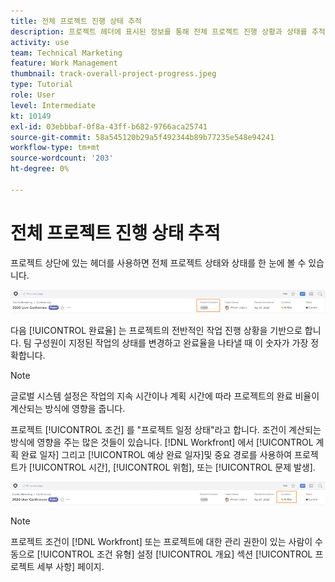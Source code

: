 ```yaml
---
title: 전체 프로젝트 진행 상태 추적
description: 프로젝트 헤더에 표시된 정보를 통해 전체 프로젝트 진행 상황과 상태를 추적하는 방법을 알아봅니다.
activity: use
team: Technical Marketing
feature: Work Management
thumbnail: track-overall-project-progress.jpeg
type: Tutorial
role: User
level: Intermediate
kt: 10149
exl-id: 03ebbbaf-0f8a-43ff-b682-9766aca25741
source-git-commit: 58a545120b29a5f492344b89b77235e548e94241
workflow-type: tm+mt
source-wordcount: '203'
ht-degree: 0%

---
```


# 전체 프로젝트 진행 상태 추적

프로젝트 상단에 있는 헤더를 사용하면 전체 프로젝트 상태와 상태를 한 눈에 볼 수 있습니다.

![표시되는 프로젝트 헤더 [!UICONTROL 완료율]](assets/planner-fund-percent-complete.png)

다음 [!UICONTROL 완료율] 는 프로젝트의 전반적인 작업 진행 상황을 기반으로 합니다. 팀 구성원이 지정된 작업의 상태를 변경하고 완료율을 나타낼 때 이 숫자가 가장 정확합니다.

>[!NOTE]
>
>글로벌 시스템 설정은 작업의 지속 시간이나 계획 시간에 따라 프로젝트의 완료 비율이 계산되는 방식에 영향을 줍니다.

프로젝트 [!UICONTROL 조건] 를 &quot;프로젝트 일정 상태&quot;라고 합니다. 조건이 계산되는 방식에 영향을 주는 많은 것들이 있습니다. [!DNL Workfront] 에서 [!UICONTROL 계획 완료 일자] 그리고 [!UICONTROL 예상 완료 일자]및 중요 경로를 사용하여 프로젝트가 [!UICONTROL 시간], [!UICONTROL 위험], 또는 [!UICONTROL 문제 발생].

![표시되는 프로젝트 헤더 [!UICONTROL 조건]](assets/planner-fund-condition.png)

>[!NOTE]
>
>프로젝트 조건이 [!DNL Workfront] 또는 프로젝트에 대한 관리 권한이 있는 사람이 수동으로 [!UICONTROL 조건 유형] 설정 [!UICONTROL 개요] 섹션 [!UICONTROL 프로젝트 세부 사항] 페이지.

<!---
learn more urls
Project percent complete overview
Overview of project condition and condition type
--->
